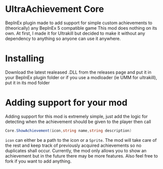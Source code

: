 # UltraAchievement Core
BepInEx plugin made to add support for simple custom achievements to (theorically) any BepInEx 5 compatible game
This mod does nothing on its own. At first, I made it for Ultrakill but decided to make it without any dependency to anything so anyone can use it anywhere.

# Installing
Download the latest realeased .DLL from the releases page and put it in your BepInEx plugin folder or if you use a modloader (ie UMM for ultrakill), put it in its mod folder

# Adding support for your mod
Adding support for this mod is extremely simple, just add the logic for detecting when the achievement should be given to the player then call 
```cs
Core.ShowAchievement(icon,string name,string description)
```
`icon` can either be a path to the icon or a `Sprite`. The mod will take care of the rest and keep track of previously acquired achievements so no duplicates shall occur.
Currently, the mod only allows you to show an achievement but in the future there may be more features.
Also feel free to fork if you want to add anything. 
